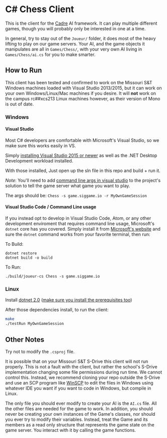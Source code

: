 # C# Chess Client

This is the client for the [Cadre][cadre] AI framework. It can play multiple different games, though you will probably only be interested in one at a time.

In general, try to stay out of the `Joueur/` folder, it does most of the heavy lifting to play on our game servers. Your AI, and the game objects it manipulates are all in `Games/Chess/`, with your very own AI living in `Games/Chess/ai.cs` for you to make smarter.

## How to Run

This client has been tested and confirmed to work on the Missouri S&T Windows machines loaded with Visual Studio 2013/2015, but it can work on your own Windows/Linux/Mac machines if you desire. It will **not** work on the campus rc##xcs213 Linux machines however, as their version of Mono is out of date.

### Windows

#### Visual Studio

Most C# developers are comfortable with Microsoft's Visual Studio, so we make sure this works easily in VS.

Simply [installing Visual Studio 2015 or newer](https://www.visualstudio.com/en-us/downloads/download-visual-studio-vs.aspx) as well as the .NET Desktop Development workload installed.

With those installed, Just open up the sln file in this repo and build + run it.

*Note*: You'll need to add [command line args in visual studio](https://msdn.microsoft.com/en-us/library/cs8hbt1w(v=vs.90).aspx) to the project's solution to tell the game server what game you want to play.

The args should be: `Chess -s game.siggame.io -r MyOwnGameSession`

#### Visual Studio Code / Command Line usage

If you instead opt to develop in Visual Studio Code, Atom, or any other development enviroment that requires command line usage, Microsoft's `dotnet` core has you covered. Simply install it from [Microsoft's website](https://www.microsoft.com/net/download/windows) and sure the `dotnet` command works from your favorite terminal, then run:

To Build:

    dotnet restore
    dotnet build -o build

To Run:

    ./build/joueur-cs Chess -s game.siggame.io

### Linux

Install [dotnet 2.0][dotnet] ([make sure you install the prerequisites too][linux-prereqs])

After those dependencies install, to run the client:

```bash
make
./testRun MyOwnGameSession
```

## Other Notes

Try not to modify the `.csproj` file.

It is possible that on your Missouri S&T S-Drive this client will not run properly. This is not a fault with the client, but rather the school's S-Drive implementation changing some file permissions during run time. We cannot control this. Instead, we recommend cloning your repo outside the S-Drive and use an SCP program like [WinSCP](https://winscp.net/eng/download.php) to edit the files in Windows using whatever IDE you want if you want to code in Windows, but compile in Linux.

The only file you should ever modify to create your AI is the `AI.cs` file. All the other files are needed for the game to work. In addition, you should never be creating your own instances of the Game's classes, nor should you ever try to modify their variables. Instead, treat the Game and its members as a read only structure that represents the game state on the game server. You interact with it by calling the game functions.

[cadre]: https://github.com/siggame/Cadre
[dotnet]: https://www.microsoft.com/net/learn/get-started/linux
[linux-prereqs]: https://docs.microsoft.com/en-us/dotnet/core/linux-prerequisites
[gitbash]: https://git-scm.com/downloads
